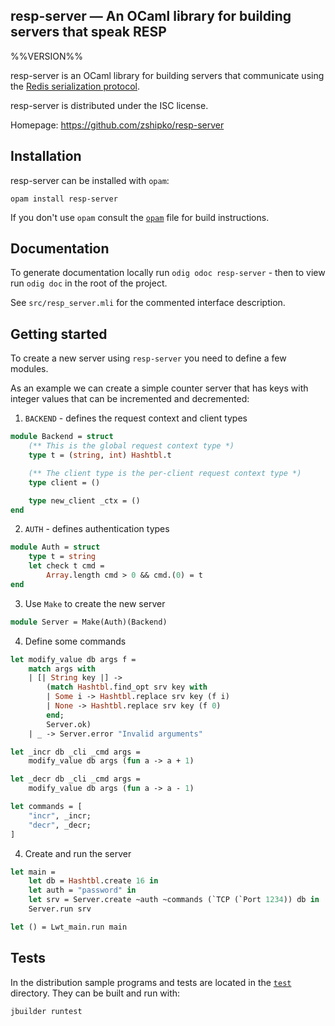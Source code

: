 resp-server — An OCaml library for building servers that speak RESP
-------------------------------------------------------------------------------
%%VERSION%%

resp-server is an OCaml library for building servers that communicate using the [Redis serialization protocol](https://redis.io/topics/protocol).

resp-server is distributed under the ISC license.

Homepage: https://github.com/zshipko/resp-server

## Installation

resp-server can be installed with `opam`:

    opam install resp-server

If you don't use `opam` consult the [`opam`](opam) file for build instructions.

## Documentation

To generate documentation locally run `odig odoc resp-server` - then to view run `odig doc` in the root of the project.

See `src/resp_server.mli` for the commented interface description.

## Getting started

To create a new server using `resp-server` you need to define a few modules.

As an example we can create a simple counter server that has keys with integer values that can be incremented and decremented:

1) `BACKEND` - defines the request context and client types

```ocaml
module Backend = struct
    (** This is the global request context type *)
    type t = (string, int) Hashtbl.t

    (** The client type is the per-client request context type *)
    type client = ()

    type new_client _ctx = ()
end
```

2) `AUTH` - defines authentication types

```ocaml
module Auth = struct
    type t = string
    let check t cmd =
        Array.length cmd > 0 && cmd.(0) = t
end
```

3) Use `Make` to create the new server

```ocaml
module Server = Make(Auth)(Backend)
```

4) Define some commands

```ocaml
let modify_value db args f =
    match args with
    | [| String key |] ->
        (match Hashtbl.find_opt srv key with
        | Some i -> Hashtbl.replace srv key (f i)
        | None -> Hashtbl.replace srv key (f 0)
        end;
        Server.ok)
    | _ -> Server.error "Invalid arguments"

let _incr db _cli _cmd args =
    modify_value db args (fun a -> a + 1)

let _decr db _cli _cmd args =
    modify_value db args (fun a -> a - 1)

let commands = [
    "incr", _incr;
    "decr", _decr;
]
```

4) Create and run the server

```ocaml
let main =
    let db = Hashtbl.create 16 in
    let auth = "password" in
    let srv = Server.create ~auth ~commands (`TCP (`Port 1234)) db in
    Server.run srv

let () = Lwt_main.run main
```

## Tests

In the distribution sample programs and tests are located in the
[`test`](test) directory. They can be built and run with:

    jbuilder runtest
